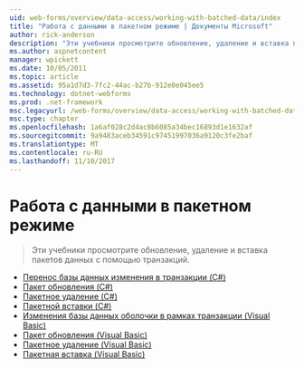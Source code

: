 ```yaml
---
uid: web-forms/overview/data-access/working-with-batched-data/index
title: "Работа с данными в пакетном режиме | Документы Microsoft"
author: rick-anderson
description: "Эти учебники просмотрите обновление, удаление и вставка пакетов данных с помощью транзакций."
ms.author: aspnetcontent
manager: wpickett
ms.date: 10/05/2011
ms.topic: article
ms.assetid: 95a1d7d3-7fc2-44ac-b27b-912e0e045ee5
ms.technology: dotnet-webforms
ms.prod: .net-framework
msc.legacyurl: /web-forms/overview/data-access/working-with-batched-data
msc.type: chapter
ms.openlocfilehash: 1a6af028c2d4ac8b6085a34bec16893d1e1632af
ms.sourcegitcommit: 9a9483aceb34591c97451997036a9120c3fe2baf
ms.translationtype: MT
ms.contentlocale: ru-RU
ms.lasthandoff: 11/10/2017
---
```

<a name="working-with-batched-data"></a>Работа с данными в пакетном режиме
====================
> Эти учебники просмотрите обновление, удаление и вставка пакетов данных с помощью транзакций.


- [Перенос базы данных изменения в транзакции (C#)](wrapping-database-modifications-within-a-transaction-cs.md)
- [Пакет обновления (C#)](batch-updating-cs.md)
- [Пакетное удаление (C#)](batch-deleting-cs.md)
- [Пакетной вставки (C#)](batch-inserting-cs.md)
- [Изменения базы данных оболочки в рамках транзакции (Visual Basic)](wrapping-database-modifications-within-a-transaction-vb.md)
- [Пакет обновления (Visual Basic)](batch-updating-vb.md)
- [Пакетное удаление (Visual Basic)](batch-deleting-vb.md)
- [Пакетная вставка (Visual Basic)](batch-inserting-vb.md)
